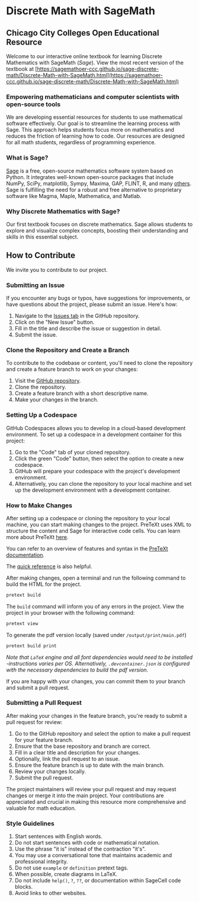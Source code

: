 # Discrete Math with SageMath

## Chicago City Colleges Open Educational Resource

Welcome to our interactive online textbook for learning Discrete Mathematics with SageMath (_Sage_). View the most recent version of the textbook at [https://sagemathoer-ccc.github.io/sage-discrete-math/Discrete-Math-with-SageMath.html](https://sagemathoer-ccc.github.io/sage-discrete-math/Discrete-Math-with-SageMath.html)

### Empowering mathematicians and computer scientists with open-source tools

We are developing essential resources for students to use mathematical software effectively. Our goal is to streamline the learning process with Sage. This approach helps students focus more on mathematics and reduces the friction of learning how to code. Our resources are designed for all math students, regardless of programming experience.

### What is Sage?

[Sage](https://www.sagemath.org/) is a free, open-source mathematics software system based on Python. It integrates well-known open-source packages that include NumPy, SciPy, matplotlib, Sympy, Maxima, GAP, FLINT, R, and many [others](https://doc.sagemath.org/html/en/reference/spkg/). Sage is fulfilling the need for a robust and free alternative to proprietary software like Magma, Maple, Mathematica, and Matlab.

### Why Discrete Mathematics with Sage?

Our first textbook focuses on discrete mathematics. Sage allows students to explore and visualize complex concepts, boosting their understanding and skills in this essential subject.

## How to Contribute

We invite you to contribute to our project.

### Submitting an Issue

If you encounter any bugs or typos, have suggestions for improvements, or have questions about the project, please submit an issue. Here's how:

1. Navigate to the [Issues tab](https://github.com/SageMathOER-CCC/sage-discrete-math/issues) in the GitHub repository.
2. Click on the "New Issue" button.
3. Fill in the title and describe the issue or suggestion in detail.
4. Submit the issue.

### Clone the Repository and Create a Branch

To contribute to the codebase or content, you'll need to clone the repository and create a feature branch to work on your changes:

1. Visit the [GitHub repository](https://github.com/SageMathOER-CCC/sage-discrete-math).
2. Clone the repository.
3. Create a feature branch with a short descriptive name.
4. Make your changes in the branch.

### Setting Up a Codespace

GitHub Codespaces allows you to develop in a cloud-based development environment. To set up a codespace in a development container for this project:

1. Go to the "Code" tab of your cloned repository.
2. Click the green "Code" button, then select the option to create a new codespace.
3. GitHub will prepare your codespace with the project's development environment.
4. Alternatively, you can clone the repository to your local machine and set up the development environment with a development container.

### How to Make Changes

After setting up a codespace or cloning the repository to your local machine, you can start making changes to the project. PreTeXt uses XML to structure the content and Sage for interactive code cells. You can learn more about PreTeXt [here](https://pretextbook.org/).

You can refer to an overview of features and syntax in the [PreTeXt documentation](https://pretextbook.org/doc/guide/html/overview.html).

The [quick reference](https://pretextbook.org/doc/quickref/quickref-pretext.pdf) is also helpful.

After making changes, open a terminal and run the following command to build the HTML for the project.

```bash
pretext build
```

The `build` command will inform you of any errors in the project. View the project in your browser with the following command:

```bash
pretext view
```

To generate the pdf version locally (saved under `/output/print/main.pdf`)
```bash
pretext build print
```
_Note that `LaTeX` engine and all font dependencies would need to be installed -instructions varies per OS. Alternatively, `.devcontainer.json` is configured with the necessary dependencies to build the pdf version._

If you are happy with your changes, you can commit them to your branch and submit a pull request.

### Submitting a Pull Request

After making your changes in the feature branch, you're ready to submit a pull request for review:

1. Go to the GitHub repository and select the option to make a pull request for your feature branch.
2. Ensure that the base repository and branch are correct.
3. Fill in a clear title and description for your changes.
4. Optionally, link the pull request to an issue.
5. Ensure the feature branch is up to date with the main branch.
6. Review your changes locally.
7. Submit the pull request.

The project maintainers will review your pull request and may request changes or merge it into the main project. Your contributions are appreciated and crucial in making this resource more comprehensive and valuable for math education.

### Style Guidelines

1. Start sentences with English words.
2. Do not start sentences with code or mathematical notation.
3. Use the phrase "it is" instead of the contraction "it's".
4. You may use a conversational tone that maintains academic and professional integrity.
5. Do not use `example` or `definition` pretext tags.
6. When possible, create diagrams in LaTeX.
7. Do not include `help()`, `?`, `??`, or documentation within SageCell code blocks.
8. Avoid links to other websites.
